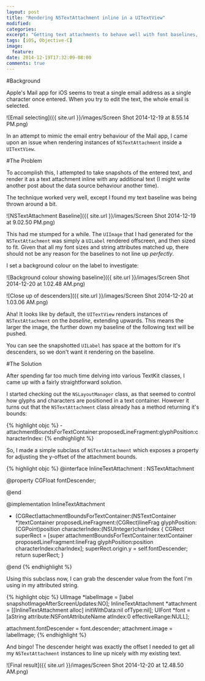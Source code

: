 ```yaml
---
layout: post
title: "Rendering NSTextAttachment inline in a UITextView"
modified:
categories: 
excerpt: "Getting text attachments to behave well with font baselines, without getting buried in TextKit."
tags: [iOS, Objective-C]
image:
  feature:
date: 2014-12-19T17:32:09-08:00
comments: true
---
```


#Background

Apple's Mail app for iOS seems to treat a single email address as a single character once entered. When you try to edit the text, the whole email is selected.

![Email selecting]({{ site.url }}/images/Screen Shot 2014-12-19 at 8.55.14 PM.png)

In an attempt to mimic the email entry behaviour of the Mail app, I came upon an issue when rendering instances of `NSTextAttachment` inside a `UITextView`.

#The Problem

To accomplish this, I attempted to take snapshots of the entered text, and render it as a text attachment inline with any additional text (I might write another post about the data source behaviour another time).

The technique worked very well, except I found my text baseline was being thrown around a bit.

![NSTextAttachment Baseline]({{ site.url }}/images/Screen Shot 2014-12-19 at 9.02.50 PM.png)

This had me stumped for a while. The `UIImage` that I had generated for the `NSTextAttachment` was simply a `UILabel` rendered offscreen, and then sized to fit. Given that all my font sizes and string attributes matched up, there should not be any reason for the baselines to not line up *perfectly*.

I set a background colour on the label to investigate:

![Background colour showing baseline]({{ site.url }}/images/Screen Shot 2014-12-20 at 1.02.48 AM.png)

![Close up of descenders]({{ site.url }}/images/Screen Shot 2014-12-20 at 1.03.06 AM.png)

Aha! It looks like by default, the `UITextView` renders instances of `NSTextAttachment` on the *baseline*, extending upwards. This means the larger the image, the further down my baseline of the following text will be pushed.

You can see the snapshotted `UILabel` has space at the bottom for it's descenders, so we don't want it rendering on the baseline.

#The Solution

After spending far too much time delving into various TextKit classes, I came up with a fairly straightforward solution.

I started checking out the `NSLayoutManager` class, as that seemed to control how glyphs and characters are positioned in a text container. However it turns out that the `NSTextAttachment` class already has a method returning it's bounds:

{% highlight objc %}
-attachmentBoundsForTextContainer:proposedLineFragment:glyphPosition:characterIndex:
{% endhighlight %}

So, I made a simple subclass of `NSTextAttachment` which exposes a property for adjusting the y-offset of the attachment bounds.

{% highlight objc %}
@interface InlineTextAttachment : NSTextAttachment

@property CGFloat fontDescender;

@end

@implementation InlineTextAttachment

- (CGRect)attachmentBoundsForTextContainer:(NSTextContainer *)textContainer proposedLineFragment:(CGRect)lineFrag glyphPosition:(CGPoint)position characterIndex:(NSUInteger)charIndex {
	CGRect superRect = [super attachmentBoundsForTextContainer:textContainer proposedLineFragment:lineFrag glyphPosition:position characterIndex:charIndex];
	superRect.origin.y = self.fontDescender;
	return superRect;
}

@end
{% endhighlight %}
	
Using this subclass now, I can grab the descender value from the font I'm using in my attributed string.

{% highlight objc %}
UIImage *labelImage = [label snapshotImageAfterScreenUpdates:NO];
InlineTextAttachment *attachment = [[InlineTextAttachment alloc] initWithData:nil ofType:nil];
UIFont *font = [aString attribute:NSFontAttributeName atIndex:0 effectiveRange:NULL];

attachment.fontDescender = font.descender;
attachment.image = labelImage;
{% endhighlight %}

And bingo! The descender height was exactly the offset I needed to get all my `NSTextAttachment` instances to line up nicely with my existing text.

![Final result]({{ site.url }}/images/Screen Shot 2014-12-20 at 12.48.50 AM.png)
